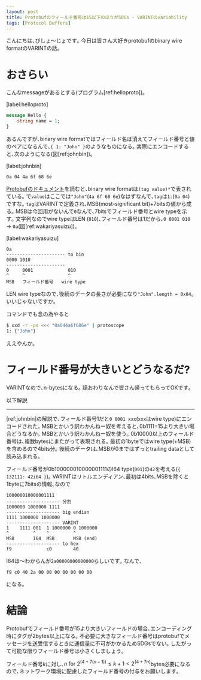 ```yaml
---
layout: post
title: Protobufのフィールド番号は15以下のほうがSDGs - VARINTのvariability
tags: [Protocol Buffers]
---
```


こんにちは､びしょ〜じょです｡
今日は皆さん大好きprotobufのbinary wire formatのVARINTの話｡

# おさらい

こんなmessageがあるとする(プログラム[ref:helloproto])｡

[label:helloproto]
```proto : [ref:helloproto] hello.proto
message Hello {
    string name = 1;
}
```

あるんですが､binary wire formatではフィールド名は消えてフィールド番号と値のペアになるんで､`{ 1: "John" }`のようなものになる｡
実際にエンコードすると､次のようになる(図[ref:johnbin])｡

[label:johnbin]
```bin : 図[ref:johnbin] { 1: "John" } のbinary wire format
0a 04 4a 6f 68 6e
```

[Protobufのドキュメント](https://protobuf.dev/programming-guides/encoding/)を読むと､binary wire formatは`(tag value)*`で表されている｡
で`value`はここでは`"John"`(`4a 6f 68 6e`)なはずなんで､`tag`は`1:`(`0a 04`)ですな｡
`tag`はVARINTで定義され､MSB(most-significant bit)+7bitsの値から成る｡
MSBは今回用がないんで`0`なんで､7bitsでフィールド番号とwire typeを示す｡
文字列なのでwire typeはLEN (`010`)､フィールド番号は1だから､`0 0001 010` → `0a`(図[ref:wakariyasuizu])｡

[label:wakariyasuizu]
```:[ref:wakariyasuizu] 極めてわかりやすい図
0a
---------------------- to bin
0000 1010
----------------------
0     0001             010
^     ^                ^
MSB   フィールド番号   wire type
```

LEN wire typeなので､後続のデータの長さが必要になり`"John".length = 0x04`｡
いいじゃないですか｡

コマンドでも念の為やると

```sh
$ xxd -r -ps <<< "0a044a6f686e" | protoscope
1: {"John"}
```

ええやんか｡

# フィールド番号が大きいとどうなるだ?
VARINTなので､n-bytesになる｡
話おわりなんで皆さん帰ってもらってOKです｡

以下解説

---

[ref:johnbin]の解説で､フィールド番号1だと`0 0001 xxx`(`xxx`はwire type)にエンコードされた｡
MSBとかいう訳わかんねー奴を考えると､0b1111=15より大きい場合どうなるか｡
MSBとかいう訳わかんねー奴を使う｡
0b10000以上のフィールド番号は､複数bytesにまたがって表現される｡
最初の1byteではwire type(+MSB)を含めるので4bits分｡
後続のデータは､MSBが0まではずっとtrailing dataとして読み込まれる｡

フィールド番号が0b100000010000001111のI64 type(`001`)の`42`を考える(`{ 132111: 42i64 }`)｡
VARINTはリトルエンディアン､最初は4bits､MSBを除くと1byteに7bitsの情報､なので

```
100000010000001111
-------------------- 分割
1000000 1000000 1111
-------------------- big endian
1111 1000000 1000000
-------------------- VARINT
1    1111 001  1 1000000 0 1000000
^         ^    ^         ^
MSB       I64  MSB       MSB (end)
-------------------- to hex
f9             c0        40
```

I64は〜わからんが`2a00000000000000`らしいです｡
なんで､

```
f9 c0 40 2a 00 00 00 00 00 00 00
```

になる｡

# 結論
Protobufでフィールド番号が15より大きいフィールドの場合､エンコーディング時にタグが2bytes以上になる｡
不必要に大きなフィールド番号はprotobufでメッセージを送受信するときに通信量に不可がかかるためSDGsでない｡
したがって可能な限りフィールド番号は小さくしましょう｡

フィールド番号$k$に対し､$n\ \mathrm{for}\ 2^{\left(4+7\left(n-1\right)\right)}\leq k+1 \lt 2^{\left(4+7n\right)}$bytes必要になるので､ネットワーク環境に配慮したフィールド番号の付与をお願いします｡

